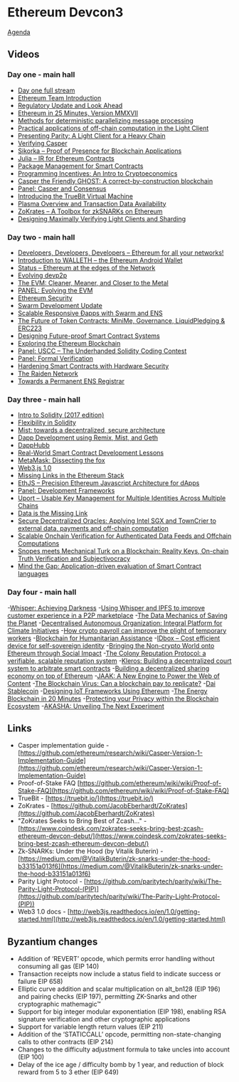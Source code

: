# Ethereum Devcon3

[Agenda](https://ethereumfoundation.org/devcon3/agenda/)

## Videos

### Day one - main hall

- [Day one full stream](https://www.youtube.com/watch?v=Yo9o5nDTAAQ)
- [Ethereum Team Introduction](https://youtu.be/Yo9o5nDTAAQ?t=5m28s)
- [Regulatory Update and Look Ahead](https://youtu.be/Yo9o5nDTAAQ?t=30m21s)
- [Ethereum in 25 Minutes, Version MMXVII](https://youtu.be/Yo9o5nDTAAQ?t=49m27s)
- [Methods for deterministic parallelizing message processing](https://youtu.be/Yo9o5nDTAAQ?t=1h15m17s)
- [Practical applications of off-chain computation in the Light Client](https://youtu.be/Yo9o5nDTAAQ?t=1h41m10s)
- [Presenting Parity: A Light Client for a Heavy Chain](https://youtu.be/Yo9o5nDTAAQ?t=1h56m56s)
- [Verifying Casper](https://youtu.be/Yo9o5nDTAAQ?t=3h55m27s)
- [Sikorka – Proof of Presence for Blockchain Applications](https://youtu.be/Yo9o5nDTAAQ?t=4h16m41s)
- [Julia – IR for Ethereum Contracts](https://youtu.be/Yo9o5nDTAAQ?t=4h30m28s)
- [Package Management for Smart Contracts](https://youtu.be/Yo9o5nDTAAQ?t=4h48m42s)
- [Programming Incentives: An Intro to Cryptoeconomics](https://youtu.be/Yo9o5nDTAAQ?t=5h4m43s)
- [Casper the Friendly GHOST: A correct-by-construction blockchain](https://youtu.be/Yo9o5nDTAAQ?t=5h56m29s)
- [Panel: Casper and Consensus](https://www.youtube.com/watch?v=Yo9o5nDTAAQ)
- [Introducing the TrueBit Virtual Machine](https://youtu.be/Yo9o5nDTAAQ?t=6h58m59s)
- [Plasma Overview and Transaction Data Availability](https://youtu.be/Yo9o5nDTAAQ?t=7h18m33s)
- [ZoKrates – A Toolbox for zkSNARKs on Ethereum](https://youtu.be/Yo9o5nDTAAQ?t=7h36m54s)
- [Designing Maximally Verifying Light Clients and Sharding](https://youtu.be/Yo9o5nDTAAQ?t=7h55m35s)

### Day two - main hall

- [Developers, Developers, Developers – Ethereum for all your networks!](https://youtu.be/8sXzxkODH-c?t=9s)
- [Introduction to WALLETH – the Ethereum Android Wallet](https://youtu.be/8sXzxkODH-c?t=19m55s)
- [Status – Ethereum at the edges of the Network](https://youtu.be/8sXzxkODH-c?t=34m39s)
- [Evolving devp2p](https://youtu.be/8sXzxkODH-c?t=47m30s)
- [The EVM: Cleaner, Meaner, and Closer to the Metal](https://youtu.be/8sXzxkODH-c?t=1h20m33s)
- [PANEL: Evolving the EVM](https://youtu.be/8sXzxkODH-c?t=1h45m47s)
- [Ethereum Security](https://youtu.be/8sXzxkODH-c?t=2h12m15s)
- [Swarm Development Update](https://youtu.be/aMs0wAFIu7I?t=8s)
- [Scalable Responsive Đapps with Swarm and ENS](https://youtu.be/aMs0wAFIu7I?t=34m34s)
- [The Future of Token Contracts: MiniMe, Governance, LiquidPledging & ERC223](https://youtu.be/aMs0wAFIu7I?t=1h1m35s)
- [Designing Future-proof Smart Contract Systems](https://youtu.be/aMs0wAFIu7I?t=1h19m15s)
- [Exploring the Ethereum Blockchain](https://youtu.be/aMs0wAFIu7I?t=1h35m36s)
- [Panel: USCC – The Underhanded Solidity Coding Contest](https://youtu.be/aMs0wAFIu7I?t=2h30m53s)
- [Panel: Formal Verification](https://youtu.be/aMs0wAFIu7I?t=2h57m1s)
- [Hardening Smart Contracts with Hardware Security](https://youtu.be/aMs0wAFIu7I?t=3h23m1s)
- [The Raiden Network](https://youtu.be/aMs0wAFIu7I?t=3h45m59s)
- [Towards a Permanent ENS Registrar](https://youtu.be/aMs0wAFIu7I?t=4h5m34s)

### Day three - main hall

- [Intro to Solidity (2017 edition)](https://youtu.be/k42YNyvG8CU?t=35s)
- [Flexibility in Solidity](https://youtu.be/k42YNyvG8CU?t=17m39s)
- [Mist: towards a decentralized, secure architecture](https://youtu.be/k42YNyvG8CU?t=37m14s)
- [Dapp Development using Remix, Mist, and Geth](https://youtu.be/k42YNyvG8CU?t=1h11m41s)
- [DappHubb](https://youtu.be/k42YNyvG8CU?t=1h31m14s)
- [Real-World Smart Contract Development Lessons](https://youtu.be/k42YNyvG8CU?t=1h51m21s)
- [MetaMask: Dissecting the fox](https://youtu.be/k42YNyvG8CU?t=2h12m39s)
- [Web3.js 1.0](https://youtu.be/FPHXbJPVVaA?t=7s)
- [Missing Links in the Ethereum Stack](https://youtu.be/FPHXbJPVVaA?t=19m48s)
- [EthJS – Precision Ethereum Javascript Architecture for dApps](https://youtu.be/FPHXbJPVVaA?t=43m20s)
- [Panel: Development Frameworks](https://youtu.be/FPHXbJPVVaA?t=1h1m38s)
- [Uport – Usable Key Management for Multiple Identities Across Multiple Chains](https://youtu.be/FPHXbJPVVaA?t=1h38m23s)
- [Data is the Missing Link](https://youtu.be/FPHXbJPVVaA?t=2h29m41s)
- [Secure Decentralized Oracles: Applying Intel SGX and TownCrier to external data, payments and off-chain computation](https://youtu.be/FPHXbJPVVaA?t=2h49m16s)
- [Scalable Onchain Verification for Authenticated Data Feeds and Offchain Computations](https://youtu.be/FPHXbJPVVaA?t=3h9m47s)
- [Snopes meets Mechanical Turk on a Blockchain: Reality Keys, On-chain Truth Verification and Subjectivocracy](https://youtu.be/FPHXbJPVVaA?t=3h29m30s)
- [Mind the Gap: Application-driven evaluation of Smart Contract languages](https://youtu.be/FPHXbJPVVaA?t=3h49m37s)

### Day four - main hall

-[Whisper: Achieving Darkness](https://youtu.be/vXVcuWvR5Z0?t=19s)
-[Using Whisper and IPFS to improve customer experience in a P2P marketplace](https://youtu.be/vXVcuWvR5Z0?t=24m24s)
-[The Data Mechanics of Saving the Planet](https://youtu.be/vXVcuWvR5Z0?t=44m1s)
-[Decentralised Autonomous Organization: Integral Platform for Climate Initiatives](https://youtu.be/vXVcuWvR5Z0?t=1h1s)
-[How crypto payroll can improve the plight of temporary workers](https://youtu.be/vXVcuWvR5Z0?t=1h15m56s)
-[Blockchain for Humanitarian Assistance](https://youtu.be/vXVcuWvR5Z0?t=1h23m18s)
-[IDbox – Cost efficient device for self-sovereign identity](https://youtu.be/vXVcuWvR5Z0?t=1h45m8s)
-[Bringing the Non-crypto World onto Ethereum through Social Impact](https://youtu.be/vXVcuWvR5Z0?t=2h4m53s)
-[The Colony Reputation Protocol: a verifiable, scalable reputation system](https://youtu.be/ugbRyZSPfYE?t=30s)
-[Kleros: Building a decentralized court system to arbitrate smart contracts](https://youtu.be/ugbRyZSPfYE?t=21m5s)
-[Building a decentralized sharing economy on top of Ethereum](https://youtu.be/ugbRyZSPfYE?t=41m25s)
-[JAAK: A New Engine to Power the Web of Content](https://youtu.be/ugbRyZSPfYE?t=1h1m56s)
-[The Blockchain Virus: Can a blockchain pay to replicate?](https://youtu.be/ugbRyZSPfYE?t=1h14m45s)
-[Dai Stablecoin](https://youtu.be/ugbRyZSPfYE?t=1h37m40s)
-[Designing IoT Frameworks Using Ethereum](https://youtu.be/ugbRyZSPfYE?t=2h30m17s)
-[The Energy Blockchain in 20 Minutes](https://youtu.be/ugbRyZSPfYE?t=2h51m6s)
-[Protecting your Privacy within the Blockchain Ecosystem](https://youtu.be/ugbRyZSPfYE?t=3h13m20s)
-[AKASHA: Unveiling The Next Experiment](https://youtu.be/ugbRyZSPfYE?t=3h31m34s)

## Links

- Casper implementation guide - [https://github.com/ethereum/research/wiki/Casper-Version-1-Implementation-Guide](https://github.com/ethereum/research/wiki/Casper-Version-1-Implementation-Guide)
- Proof-of-Stake FAQ [https://github.com/ethereum/wiki/wiki/Proof-of-Stake-FAQ](https://github.com/ethereum/wiki/wiki/Proof-of-Stake-FAQ)
- TrueBit - [https://truebit.io/](https://truebit.io/)
- ZoKrates - [https://github.com/JacobEberhardt/ZoKrates](https://github.com/JacobEberhardt/ZoKrates)
- "ZoKrates Seeks to Bring Best of Zcash..." - [https://www.coindesk.com/zokrates-seeks-bring-best-zcash-ethereum-devcon-debut/](https://www.coindesk.com/zokrates-seeks-bring-best-zcash-ethereum-devcon-debut/)
- Zk-SNARKs: Under the Hood (by Vitalik Buterin) - [https://medium.com/@VitalikButerin/zk-snarks-under-the-hood-b33151a013f6](https://medium.com/@VitalikButerin/zk-snarks-under-the-hood-b33151a013f6)
- Parity Light Protocol - [https://github.com/paritytech/parity/wiki/The-Parity-Light-Protocol-(PIP)](https://github.com/paritytech/parity/wiki/The-Parity-Light-Protocol-(PIP))
- Web3 1.0 docs - [http://web3js.readthedocs.io/en/1.0/getting-started.html](http://web3js.readthedocs.io/en/1.0/getting-started.html)

## Byzantium changes

- Addition of ‘REVERT’ opcode, which permits error handling without consuming all gas (EIP 140)
- Transaction receipts now include a status field to indicate success or failure EIP 658)
- Elliptic curve addition and scalar multiplication on alt_bn128 (EIP 196) and pairing checks (EIP 197), permitting ZK-Snarks and other cryptographic mathemagic™
- Support for big integer modular exponentiation (EIP 198), enabling RSA signature verification and other cryptographic applications
- Support for variable length return values (EIP 211)
- Addition of the ‘STATICCALL’ opcode, permitting non-state-changing calls to other contracts (EIP 214)
- Changes to the difficulty adjustment formula to take uncles into account (EIP 100)
- Delay of the ice age / difficulty bomb by 1 year, and reduction of block reward from 5 to 3 ether (EIP 649)
